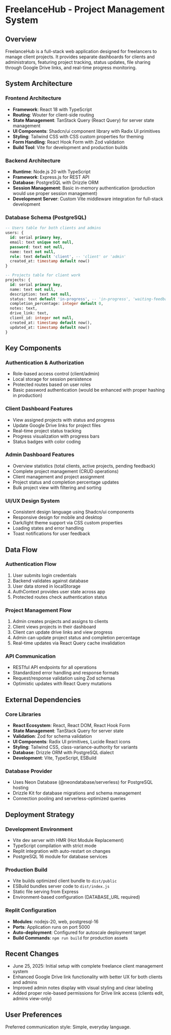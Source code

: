 # FreelanceHub - Project Management System

## Overview
FreelanceHub is a full-stack web application designed for freelancers to manage client projects. It provides separate dashboards for clients and administrators, featuring project tracking, status updates, file sharing through Google Drive links, and real-time progress monitoring.

## System Architecture

### Frontend Architecture
- **Framework**: React 18 with TypeScript
- **Routing**: Wouter for client-side routing
- **State Management**: TanStack Query (React Query) for server state management
- **UI Components**: Shadcn/ui component library with Radix UI primitives
- **Styling**: Tailwind CSS with CSS custom properties for theming
- **Form Handling**: React Hook Form with Zod validation
- **Build Tool**: Vite for development and production builds

### Backend Architecture
- **Runtime**: Node.js 20 with TypeScript
- **Framework**: Express.js for REST API
- **Database**: PostgreSQL with Drizzle ORM
- **Session Management**: Basic in-memory authentication (production would use proper session management)
- **Development Server**: Custom Vite middleware integration for full-stack development

### Database Schema (PostgreSQL)
```sql
-- Users table for both clients and admins
users: {
  id: serial primary key,
  email: text unique not null,
  password: text not null,
  name: text not null,
  role: text default 'client', -- 'client' or 'admin'
  created_at: timestamp default now()
}

-- Projects table for client work
projects: {
  id: serial primary key,
  name: text not null,
  description: text not null,
  status: text default 'in-progress', -- 'in-progress', 'waiting-feedback', 'complete'
  completion_percentage: integer default 0,
  notes: text,
  drive_link: text,
  client_id: integer not null,
  created_at: timestamp default now(),
  updated_at: timestamp default now()
}
```

## Key Components

### Authentication & Authorization
- Role-based access control (client/admin)
- Local storage for session persistence
- Protected routes based on user roles
- Basic password authentication (would be enhanced with proper hashing in production)

### Client Dashboard Features
- View assigned projects with status and progress
- Update Google Drive links for project files
- Real-time project status tracking
- Progress visualization with progress bars
- Status badges with color coding

### Admin Dashboard Features
- Overview statistics (total clients, active projects, pending feedback)
- Complete project management (CRUD operations)
- Client management and project assignment
- Project status and completion percentage updates
- Bulk project view with filtering and sorting

### UI/UX Design System
- Consistent design language using Shadcn/ui components
- Responsive design for mobile and desktop
- Dark/light theme support via CSS custom properties
- Loading states and error handling
- Toast notifications for user feedback

## Data Flow

### Authentication Flow
1. User submits login credentials
2. Backend validates against database
3. User data stored in localStorage
4. AuthContext provides user state across app
5. Protected routes check authentication status

### Project Management Flow
1. Admin creates projects and assigns to clients
2. Client views projects in their dashboard
3. Client can update drive links and view progress
4. Admin can update project status and completion percentage
5. Real-time updates via React Query cache invalidation

### API Communication
- RESTful API endpoints for all operations
- Standardized error handling and response formats
- Request/response validation using Zod schemas
- Optimistic updates with React Query mutations

## External Dependencies

### Core Libraries
- **React Ecosystem**: React, React DOM, React Hook Form
- **State Management**: TanStack Query for server state
- **Validation**: Zod for schema validation
- **UI Components**: Radix UI primitives, Lucide React icons
- **Styling**: Tailwind CSS, class-variance-authority for variants
- **Database**: Drizzle ORM with PostgreSQL dialect
- **Development**: Vite, TypeScript, ESBuild

### Database Provider
- Uses Neon Database (@neondatabase/serverless) for PostgreSQL hosting
- Drizzle Kit for database migrations and schema management
- Connection pooling and serverless-optimized queries

## Deployment Strategy

### Development Environment
- Vite dev server with HMR (Hot Module Replacement)
- TypeScript compilation with strict mode
- Replit integration with auto-restart on changes
- PostgreSQL 16 module for database services

### Production Build
- Vite builds optimized client bundle to `dist/public`
- ESBuild bundles server code to `dist/index.js`
- Static file serving from Express
- Environment-based configuration (DATABASE_URL required)

### Replit Configuration
- **Modules**: nodejs-20, web, postgresql-16
- **Ports**: Application runs on port 5000
- **Auto-deployment**: Configured for autoscale deployment target
- **Build Commands**: `npm run build` for production assets

## Recent Changes
- June 25, 2025: Initial setup with complete freelance client management system
- Enhanced Google Drive link functionality with better UX for both clients and admins
- Improved admin notes display with visual styling and clear labeling
- Added proper role-based permissions for Drive link access (clients edit, admins view-only)

## User Preferences
Preferred communication style: Simple, everyday language.